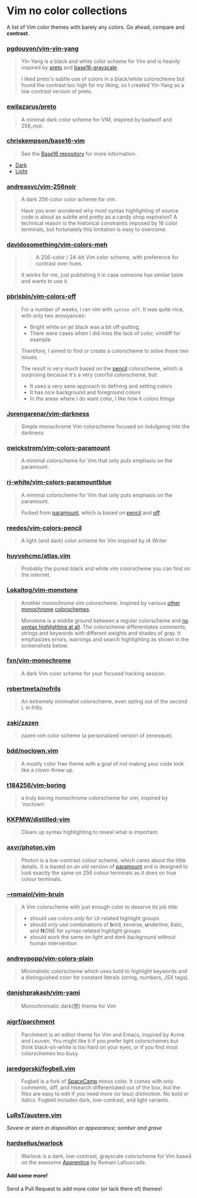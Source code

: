 # Vim no color collections

A list of Vim color themes with barely any colors. Go ahead, compare and
**contrast**.

### [pgdouyon/vim-yin-yang](https://github.com/pgdouyon/vim-yin-yang)

> Yin-Yang is a black and white color scheme for Vim and is heavily inspired by
> [preto][] and [base16-grayscale][].
>
> I liked preto's subtle use of colors in a black/white colorscheme but found
> the contrast too high for my liking, so I created Yin-Yang as a low contrast
> version of preto.

### [ewilazarus/preto](https://github.com/ewilazarus/preto)

> A minimal dark color scheme for VIM, inspired by badwolf and 256_noir.

### [chriskempson/base16-vim](https://github.com/chriskempson/base16-vim)

> See the [Base16 repository](https://github.com/chriskempson/base16) for more
> information.

- [Dark](https://github.com/chriskempson/base16-vim/blob/master/colors/base16-grayscale-dark.vim)
- [Light](https://github.com/chriskempson/base16-vim/blob/master/colors/base16-grayscale-light.vim)

### [andreasvc/vim-256noir](https://github.com/andreasvc/vim-256noir)

> A dark 256-color color scheme for vim.
>
> Have you ever wondered why most syntax highlighting of source code is about as
> subtle and pretty as a candy shop explosion? A technical reason is the
> historical constraints imposed by 16 color terminals, but fortunately this
> limitation is easy to overcome.

### [davidosomething/vim-colors-meh](https://github.com/davidosomething/vim-colors-meh)

> > A 256-color / 24-bit Vim color scheme, with preference for contrast over
> > hues.
>
> It works for me, just publishing it in case someone has similar taste and
> wants to use it.

### [pbrisbin/vim-colors-off](https://github.com/pbrisbin/vim-colors-off)

> For a number of weeks, I ran vim with `syntax off`. It was quite nice, with
> only two annoyances:
>
> - Bright white on jet black was a bit off-putting.
> - There were cases when I did miss the lack of color, vimdiff for example.
>
> Therefore, I aimed to find or create a colorscheme to solve these two issues.
>
> The result is very much based on the [pencil][] colorscheme, which is
> surprising because it's a very colorful colorscheme, but:
>
> - It uses a very sane approach to defining and setting colors
> - It has nice background and foreground colors
> - In the areas where I do want color, I like how it colors things

### [Jorengarenar/vim-darkness](https://github.com/Jorengarenar/vim-darkness)

> Simple monochrome Vim colorscheme focused on indulgeing into the darkness

### [owickstrom/vim-colors-paramount](https://github.com/owickstrom/vim-colors-paramount)

> A minimal colorscheme for Vim that only puts emphasis on the paramount.

### [rj-white/vim-colors-paramountblue](https://github.com/rj-white/vim-colors-paramountblue)

> A minimal colorscheme for Vim that only puts emphasis on the paramount.
>
> Forked from [paramount][], which is based on [pencil][] and [off][].

### [reedes/vim-colors-pencil](https://github.com/reedes/vim-colors-pencil)

> A light (and dark) color scheme for Vim inspired by iA Writer

### [huyvohcmc/atlas.vim](https://github.com/huyvohcmc/atlas.vim)

> Probably the purest black and white vim colorscheme you can find on the
> internet.

### [Lokaltog/vim-monotone](https://github.com/Lokaltog/vim-monotone)

> Another monochrome vim colorscheme. Inspired by various
> [other](https://github.com/ewilazarus/preto)
> [monochrome](https://github.com/pbrisbin/vim-colors-off)
> [colorschemes](https://github.com/fxn/vim-monochrome).
>
> Monotone is a middle ground between a regular colorscheme and
> [no syntax highlighting at all](https://www.kyleisom.net/blog/2012/10/17/syntax-off/).
> The colorscheme differentiates comments, strings and keywords with different
> weights and shades of gray. It emphasizes errors, warnings and search
> highlighting as shown in the screenshots below.

### [fxn/vim-monochrome](https://github.com/fxn/vim-monochrome)

> A dark Vim color scheme for your focused hacking session.

### [robertmeta/nofrils](https://github.com/robertmeta/nofrils)

> An extremely minimalist colorscheme, even opting out of the second L in frills.

### [zaki/zazen](https://github.com/zaki/zazen)

> zazen vim color scheme (a personalized version of zenesque).

### [bdd/noclown.vim](https://github.com/bdd/.vim/blob/master/colors/noclown.vim)

> A mostly color free theme with a goal of not making your code look like a clown threw up.

### [t184256/vim-boring](https://github.com/t184256/vim-boring)

> a truly boring monochrome colorscheme for vim, inspired by 'noclown'.

### [KKPMW/distilled-vim](https://github.com/KKPMW/distilled-vim)

> Clears up syntax highlighting to reveal what is important.

### [axvr/photon.vim](https://github.com/axvr/photon.vim)

> Photon is a low-contrast colour scheme, which cares about the little details.
> It is based on an old version of [paramount](https://github.com/owickstrom/vim-colors-paramount)
> and is designed to look exactly the same on 256 colour terminals as it does on
> true colour terminals.

### [~romainl/vim-bruin](https://git.sr.ht/~romainl/vim-bruin)

> A Vim colorscheme with just enough color to deserve its job title.
>
> * should use colors *only* for UI-related highlight groups
> * should *only* use combinations of **b**old, **r**everse, **u**nderline, **i**talic, and **N**ONE for syntax-related highlight groups
> * should work the same on *light* and *dark* background without human intervention

### [andreypopp/vim-colors-plain](https://github.com/andreypopp/vim-colors-plain)

> Minimalistic colorscheme which uses bold to highlight keywords and a distinguished color for constant literals (string, numbers, JSX tags).

### [danishprakash/vim-yami](https://github.com/danishprakash/vim-yami)

> Monochromatic dark(闇) theme for Vim

### [ajgrf/parchment](https://github.com/ajgrf/parchment)

> Parchment is an editor theme for Vim and Emacs, inspired by Acme and Leuven. You might like it if you prefer light colorschemes but think black-on-white is too hard on your eyes, or if you find most colorschemes too busy.

### [jaredgorski/fogbell.vim](https://github.com/jaredgorski/fogbell.vim)

> Fogbell is a fork of [SpaceCamp](https://github.com/jaredgorski/SpaceCamp) minus color. It comes with only comments, diff, and hlsearch differentiated out of the box, but the files are easy to edit if you need more (or less) distinction. No bold or italics. Fogbell includes dark, low-contrast, and light variants.

### [LuRsT/austere.vim](https://github.com/LuRsT/austere.vim)

_Severe or stern in disposition or appearance; somber and grave_

### [hardselius/warlock](https://github.com/hardselius/warlock)

> Warlock is a dark, low-contrast, grayscale colorscheme for Vim based on the awesome [Apprentice](https://github.com/romainl/Apprentice) by Romain Lafourcade.

#### Add some more!

Send a Pull Request to add more color (or lack there of) themes!

[preto]: https://github.com/ewilazarus/preto
[base16-grayscale]: https://github.com/chriskempson/base16-vim
[paramount]: https://github.com/owickstrom/vim-colors-paramount
[off]: https://github.com/reedes/vim-colors-off
[pencil]: https://github.com/reedes/vim-colors-pencil
